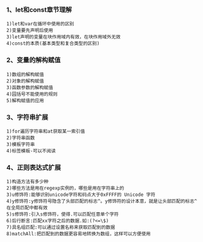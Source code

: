 ### 1、let和const章节理解
```
1)let和var在循环中使用的区别
2)变量要先声明后使用
3)let声明的变量在块作用域内有效，在块作用域外无效
4)const的本质(基本类型和复合类型的区别)
```

### 2、变量的解构赋值
```
1)数组的解构赋值
2)对象的解构赋值
3)函数参数的解构赋值
4)园括号不能使用的规则
5)解构赋值的应用
```

### 3、字符串扩展
```
1)for遍历字符串和at获取某一索引值
2)字符串函数
3)模板字符串
4)标签模板-可以不阅读
```

### 4、正则表达式扩展
```
1)构造方法有多少种
2)哪些方法是用在regexp实例的，哪些是用在字符串上的
3)u修饰符:能够识别unicode字符和码点大于0xFFFF的 Unicode 字符
4)y修饰符:y修饰符号隐含了头部匹配的标志^。y修饰符的设计本意，就是让头部匹配的标志^在全局匹配中都有效
5)s修饰符:引入s修饰符，使得.可以匹配任意单个字符
6)后行断言:匹配xx字符之后的数据.如:(?<=\$)
7)具名组匹配:可以通过设置名称来获取匹配到的数据
8)matchAll:把匹配到的数据更容易地转换为数组，这样可以方便使用
```
